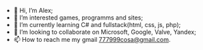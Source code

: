 - 👋 Hi, I’m Alex;
- 👀 I’m interested games, programms and sites;
- 🌱 I’m currently learning C# and fullstack(html, css, js, php);
- 💞️ I’m looking to collaborate on Microsoft, Google, Valve, Yandex;
- 📫 How to reach me my gmail 777999cosa@gmail.com.

<!---
Syneation/Syneation is a ✨ special ✨ repository because its `README.md` (this file) appears on your GitHub profile.
You can click the Preview link to take a look at your changes.
--->
